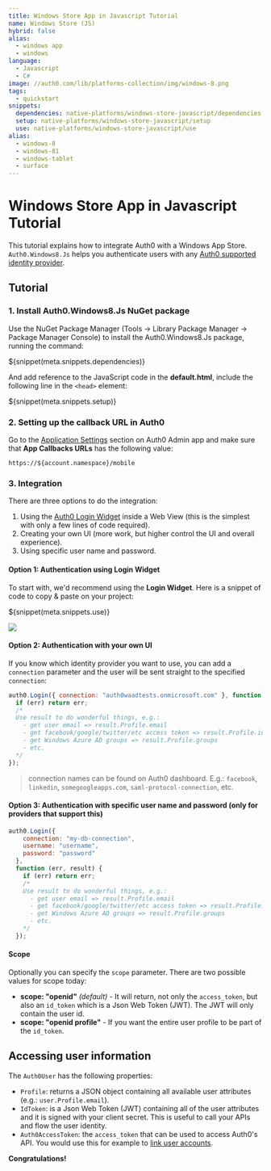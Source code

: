 ```yaml
---
title: Windows Store App in Javascript Tutorial
name: Windows Store (JS)
hybrid: false
alias:
  - windows app
  - windows
language: 
  - Javascript
  - C#
image: //auth0.com/lib/platforms-collection/img/windows-8.png
tags:
  - quickstart
snippets:
  dependencies: native-platforms/windows-store-javascript/dependencies
  setup: native-platforms/windows-store-javascript/setup
  use: native-platforms/windows-store-javascript/use
alias:
  - windows-8
  - windows-81
  - windows-tablet
  - surface
---
```


# Windows Store App in Javascript Tutorial

This tutorial explains how to integrate Auth0 with a Windows App Store. `Auth0.Windows8.Js` helps you authenticate users with any [Auth0 supported identity provider](/identityproviders).

## Tutorial

### 1. Install Auth0.Windows8.Js NuGet package

Use the NuGet Package Manager (Tools -> Library Package Manager -> Package Manager Console) to install the Auth0.Windows8.Js package, running the command:

${snippet(meta.snippets.dependencies)}

And add reference to the JavaScript code in the __default.html__, include the following line in the `<head>` element:

${snippet(meta.snippets.setup)}

### 2. Setting up the callback URL in Auth0

<div class="setup-callback">
<p>Go to the <a href="${uiAppSettingsURL}">Application Settings</a> section on Auth0 Admin app and make sure that <b>App Callbacks URLs</b> has the following value:</p>

<pre><code>https://${account.namespace}/mobile</pre></code>
</div>

### 3. Integration
There are three options to do the integration:

1. Using the [Auth0 Login Widget](/login-widget2) inside a Web View (this is the simplest with only a few lines of code required).
2. Creating your own UI (more work, but higher control the UI and overall experience).
3. Using specific user name and password.

#### Option 1: Authentication using Login Widget

To start with, we'd recommend using the __Login Widget__. Here is a snippet of code to copy & paste on your project:

${snippet(meta.snippets.use)}

![](//cdn.auth0.com/docs/img/win8-cs-step1.png)

#### Option 2: Authentication with your own UI

If you know which identity provider you want to use, you can add a `connection` parameter and the user will be sent straight to the specified `connection`:

```javascript
auth0.Login({ connection: "auth0waadtests.onmicrosoft.com" }, function (err, result) {
  if (err) return err;
  /*
  Use result to do wonderful things, e.g.:
    - get user email => result.Profile.email
    - get facebook/google/twitter/etc access token => result.Profile.identities[0].access_token
    - get Windows Azure AD groups => result.Profile.groups
    - etc.
  */
});
```

> connection names can be found on Auth0 dashboard. E.g.: `facebook`, `linkedin`, `somegoogleapps.com`, `saml-protocol-connection`, etc.

#### Option 3: Authentication with specific user name and password (only for providers that support this)

```javascript
auth0.Login({
    connection: "my-db-connection",
    username: "username",
    password: "password"
  },
  function (err, result) {
    if (err) return err;
    /*
    Use result to do wonderful things, e.g.:
      - get user email => result.Profile.email
      - get facebook/google/twitter/etc access token => result.Profile.identities[0].access_token
      - get Windows Azure AD groups => result.Profile.groups
      - etc.
    */
  });
```

#### Scope

Optionally you can specify the `scope` parameter. There are two possible values for scope today:

* __scope: "openid"__ _(default)_ - It will return, not only the `access_token`, but also an `id_token` which is a Json Web Token (JWT). The JWT will only contain the user id.
* __scope: "openid profile"__ - If you want the entire user profile to be part of the `id_token`.

## Accessing user information

The `Auth0User` has the following properties:

* `Profile`: returns a JSON object containing all available user attributes (e.g.: `user.Profile.email`).
* `IdToken`: is a Json Web Token (JWT) containing all of the user attributes and it is signed with your client secret. This is useful to call your APIs and flow the user identity.
* `Auth0AccessToken`: the `access_token` that can be used to access Auth0's API. You would use this for example to [link user accounts](/link-accounts).


**Congratulations!**
